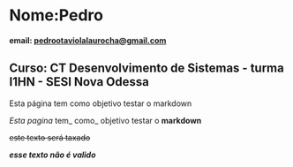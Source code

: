 # Nome:Pedro

#### email: pedrootaviolalaurocha@gmail.com

## Curso: CT Desenvolvimento de Sistemas - turma I1HN - SESI Nova Odessa 

Esta página tem como objetivo testar o markdown

*Esta pagina* tem_ como_ objetivo testar o **markdown**

~~este texto será taxado~~

***esse texto não é valido***

